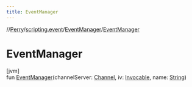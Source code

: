 ```yaml
---
title: EventManager
---
```

//[Perry](../../../index.html)/[scripting.event](../index.html)/[EventManager](index.html)/[EventManager](-event-manager.html)



# EventManager



[jvm]\
fun [EventManager](-event-manager.html)(channelServer: [Channel](../../net.server.channel/-channel/index.html), iv: [Invocable](https://docs.oracle.com/javase/8/docs/api/javax/script/Invocable.html), name: [String](https://kotlinlang.org/api/latest/jvm/stdlib/kotlin/-string/index.html))




